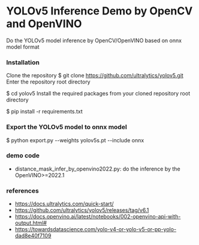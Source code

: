 # YOLOv5 Inference Demo by OpenCV and OpenVINO
Do the YOLOv5 model inference by OpenCV/OpenVINO based on onnx model format
### Installation
Clone the repository
$ git clone https://github.com/ultralytics/yolov5.git
Enter the repository root directory

$ cd yolov5
Install the required packages from your cloned repository root directory

$ pip install -r requirements.txt

### Export the YOLOv5 model to onnx model
$ python export.py --weights yolov5s.pt --include onnx

### demo code
+ distance_mask_infer_by_openvino2022.py: do the inference by the OpenVINO>=2022.1


### references
+ https://docs.ultralytics.com/quick-start/
+ https://github.com/ultralytics/yolov5/releases/tag/v6.1
+ https://docs.openvino.ai/latest/notebooks/002-openvino-api-with-output.html#
+ https://towardsdatascience.com/yolo-v4-or-yolo-v5-or-pp-yolo-dad8e40f7109
